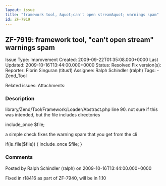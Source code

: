 ```yaml
---
layout: issue
title: "framework tool, &quot;can't open stream&quot; warnings spam"
id: ZF-7919
---
```


ZF-7919: framework tool, "can't open stream" warnings spam
----------------------------------------------------------

 Issue Type: Improvement Created: 2009-09-22T01:35:08.000+0000 Last Updated: 2009-10-16T13:44:00.000+0000 Status: Resolved Fix version(s): 
 Reporter:  Florin Singuran (titus1)  Assignee:  Ralph Schindler (ralph)  Tags: - Zend\_Tool
 
 Related issues: 
 Attachments: 
### Description

library/Zend/Tool/Framework/Loader/Abstract.php line 90. not sure if this was intended, but the file includes directories

include\_once $file;

a simple check fixes the warning spam that you get from the cli

if(is\_file($file)) { include\_once $file; }

 

 

### Comments

Posted by Ralph Schindler (ralph) on 2009-10-16T13:44:00.000+0000

Fixed in r18416 as part of ZF-7940, will be in 1.10

 

 